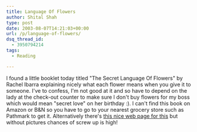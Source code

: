 ```yaml
---
title: Language Of Flowers
author: Shital Shah
type: post
date: 2003-08-07T14:21:03+00:00
url: /p/language-of-flowers/
dsq_thread_id:
  - 3950794214
tags:
  - Reading

---
```

I found a little booklet today titled "The Secret Language Of Flowers" by Rachel Ibarra explaining nicely what each flower means when you give it to someone. I've to confess, I'm not good at it and so have to depend on the lady at the check-out counter to make sure I don't buy flowers for my boss which would mean "secret love" on her birthday :). I can't find this book on Amazon or B&N so you have to go to your nearest grocery store such as Pathmark to get it. Alternatively there's [this nice web page for this][1] but without pictures chances of screw up is high!

 [1]: http://www.thegardener.btinternet.co.uk/flowerlanguage.html